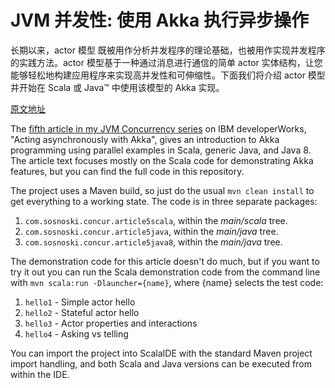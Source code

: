 JVM 并发性: 使用 Akka 执行异步操作
============

长期以来，actor 模型 既被用作分析并发程序的理论基础，也被用作实现并发程序的实践方法。actor 模型基于一种通过消息进行通信的简单 actor 实体结构，让您能够轻松地构建应用程序来实现高并发性和可伸缩性。下面我们将介绍 actor 模型并开始在 Scala 或 Java™ 中使用该模型的 Akka 实现。

[原文地址](http://www.ibm.com/developerworks/cn/java/j-jvmc5)

The [fifth article in my JVM Concurrency series](http://www.ibm.com/developerworks/library/j-jvmc5/index.html) on IBM
developerWorks, "Acting asynchronously with Akka", gives an introduction to Akka programming using
parallel examples in Scala, generic Java, and Java 8. The article text focuses mostly on the Scala code
for demonstrating Akka features, but you can find the full code in this repository.

The project uses a Maven build, so just do the usual `mvn clean install` to get
everything to a working state. The code is in three separate packages:

1. `com.sosnoski.concur.article5scala`, within the *main/scala* tree.
2. `com.sosnoski.concur.article5java`, within the *main/java* tree.
3. `com.sosnoski.concur.article5java8`, within the *main/java* tree.

The demonstration code for this article doesn't do much, but if you want to try it out you can run
the Scala demonstration code from the command line with
`mvn scala:run -Dlauncher={name}`, where {name} selects the test code:

1. `hello1` - Simple actor hello
2. `hello2` - Stateful actor hello
3. `hello3` - Actor properties and interactions
4. `hello4` - Asking vs telling

You can import the project into ScalaIDE with the standard Maven project import handling, and both Scala
and Java versions can be executed from within the IDE.